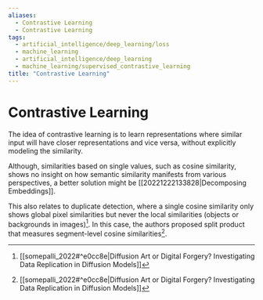 ```yaml
---
aliases:
  - Contrastive Learning
  - Contrastive Learning
tags:
  - artificial_intelligence/deep_learning/loss
  - machine_learning
  - artificial_intelligence/deep_learning
  - machine_learning/supervised_contrastive_learning
title: "Contrastive Learning"
---
```


# Contrastive Learning

The idea of contrastive learning is to learn representations where similar input will have closer representations and vice versa, without explicitly modeling the similarity.

Although, similarities based on single values, such as cosine similarity, shows no insight on how semantic similarity manifests from various perspectives, a better solution might be [[20221222133828|Decomposing Embeddings]].

This also relates to duplicate detection, where a single cosine similarity only shows global pixel similarities but never the local similarities (objects or backgrounds in images)[^1]. In this case, the authors proposed split product that measures segment-level cosine similarities[^1].

[^1]: [[somepalli_2022#^e0cc8e|Diffusion Art or Digital Forgery? Investigating Data Replication in Diffusion Models]]